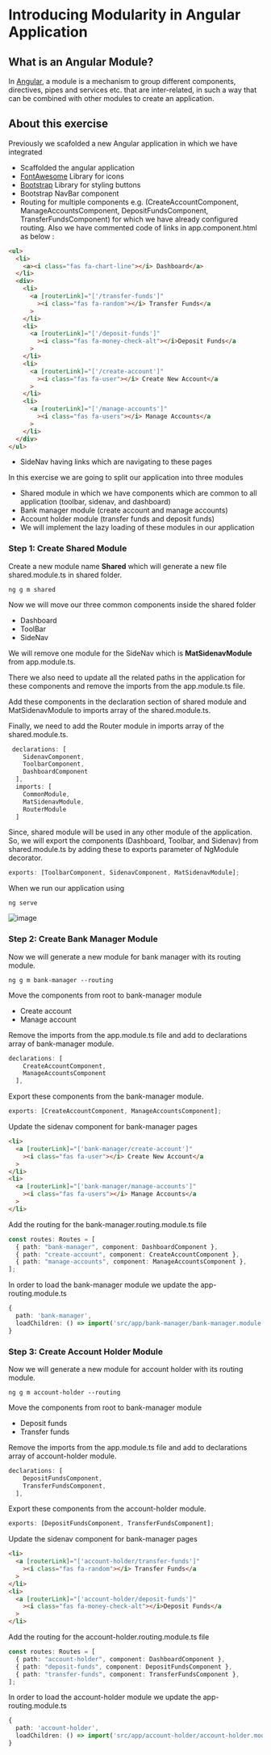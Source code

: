 # Introducing Modularity in Angular Application

## What is an Angular Module?

In [Angular](https://angular.io/), a module is a mechanism to group different components, directives, pipes and services etc. that are inter-related, in such a way that can be combined with other modules to create an application.

## About this exercise

Previously we scafolded a new Angular application in which we have integrated

- Scaffolded the angular application
- [FontAwesome](https://fontawesome.com/) Library for icons
- [Bootstrap](https://getbootstrap.com/) Library for styling buttons
- Bootstrap NavBar component
- Routing for multiple components e.g. (CreateAccountComponent, ManageAccountsComponent, DepositFundsComponent, TransferFundsComponent) for which we have already configured routing. Also we have commented code of links in app.component.html as below :

```html
<ul>
  <li>
    <a><i class="fas fa-chart-line"></i> Dashboard</a>
  </li>
  <div>
    <li>
      <a [routerLink]="['/transfer-funds']"
        ><i class="fas fa-random"></i> Transfer Funds</a
      >
    </li>
    <li>
      <a [routerLink]="['/deposit-funds']"
        ><i class="fas fa-money-check-alt"></i>Deposit Funds</a
      >
    </li>
    <li>
      <a [routerLink]="['/create-account']"
        ><i class="fas fa-user"></i> Create New Account</a
      >
    </li>
    <li>
      <a [routerLink]="['/manage-accounts']"
        ><i class="fas fa-users"></i> Manage Accounts</a
      >
    </li>
  </div>
</ul>
```

- SideNav having links which are navigating to these pages

In this exercise we are going to split our application into three modules

- Shared module in which we have components which are common to all application (toolbar, sidenav, and dashboard)
- Bank manager module (create account and manage accounts)
- Account holder module (transfer funds and deposit funds)
- We will implement the lazy loading of these modules in our application

### Step 1: Create Shared Module

Create a new module name **Shared** which will generate a new file shared.module.ts in shared folder.

```
ng g m shared
```

Now we will move our three common components inside the shared folder

- Dashboard
- ToolBar
- SideNav

We will remove one module for the SideNav which is **MatSidenavModule** from app.module.ts.

There we also need to update all the related paths in the application for these components and remove the imports from the app.module.ts file.

Add these components in the declaration section of shared module and MatSidenavModule to imports array of the shared.module.ts.

Finally, we need to add the Router module in imports array of the shared.module.ts.

```typescript
 declarations: [
    SidenavComponent,
    ToolbarComponent,
    DashboardComponent
  ],
  imports: [
    CommonModule,
    MatSidenavModule,
    RouterModule
  ]
```

Since, shared module will be used in any other module of the application. So, we will export the components (Dashboard, Toolbar, and Sidenav) from shared.module.ts by adding these to exports parameter of NgModule decorator.

```typescript
exports: [ToolbarComponent, SidenavComponent, MatSidenavModule];
```

When we run our application using

```
ng serve
```

![image](https://user-images.githubusercontent.com/100778209/162630287-f3ed67ab-c9ab-4a4b-ade1-1fb44bb211da.png)

### Step 2: Create Bank Manager Module

Now we will generate a new module for bank manager with its routing module.

```
ng g m bank-manager --routing
```

Move the components from root to bank-manager module

- Create account
- Manage account

Remove the imports from the app.module.ts file and add to declarations array of bank-manager module.

```typescript
declarations: [
    CreateAccountComponent,
    ManageAccountsComponent
  ],
```

Export these components from the bank-manager module.

```typescript
exports: [CreateAccountComponent, ManageAccountsComponent];
```

Update the sidenav component for bank-manager pages

```html
<li>
  <a [routerLink]="['bank-manager/create-account']"
    ><i class="fas fa-user"></i> Create New Account</a
  >
</li>
<li>
  <a [routerLink]="['bank-manager/manage-accounts']"
    ><i class="fas fa-users"></i> Manage Accounts</a
  >
</li>
```

Add the routing for the bank-manager.routing.module.ts file

```typescript
const routes: Routes = [
  { path: "bank-manager", component: DashboardComponent },
  { path: "create-account", component: CreateAccountComponent },
  { path: "manage-accounts", component: ManageAccountsComponent },
];
```

In order to load the bank-manager module we update the app-routing.module.ts

```typescript
{
  path: 'bank-manager',
  loadChildren: () => import('src/app/bank-manager/bank-manager.module').then((m) => m.BankManagerModule),
}
```

### Step 3: Create Account Holder Module

Now we will generate a new module for account holder with its routing module.

```
ng g m account-holder --routing
```

Move the components from root to bank-manager module

- Deposit funds
- Transfer funds

Remove the imports from the app.module.ts file and add to declarations array of account-holder module.

```typescript
declarations: [
    DepositFundsComponent,
    TransferFundsComponent,
  ],
```

Export these components from the account-holder module.

```typescript
exports: [DepositFundsComponent, TransferFundsComponent];
```

Update the sidenav component for bank-manager pages

```html
<li>
  <a [routerLink]="['account-holder/transfer-funds']"
    ><i class="fas fa-random"></i> Transfer Funds</a
  >
</li>
<li>
  <a [routerLink]="['account-holder/deposit-funds']"
    ><i class="fas fa-money-check-alt"></i>Deposit Funds</a
  >
</li>
```

Add the routing for the account-holder.routing.module.ts file

```typescript
const routes: Routes = [
  { path: "account-holder", component: DashboardComponent },
  { path: "deposit-funds", component: DepositFundsComponent },
  { path: "transfer-funds", component: TransferFundsComponent },
];
```

In order to load the account-holder module we update the app-routing.module.ts

```typescript
{
  path: 'account-holder',
  loadChildren: () => import('src/app/account-holder/account-holder.module').then((m) => m.AccountHolderModule),
}
```
